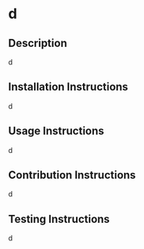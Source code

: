 
   # d
   ## Description
   d

   ## Installation Instructions
   d

   ## Usage Instructions
   d

   ## Contribution Instructions
   d

   ## Testing Instructions
   d
   